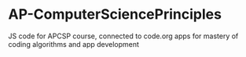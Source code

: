 # AP-ComputerSciencePrinciples
JS code for APCSP course, connected to code.org apps for mastery of coding algorithms and app development
